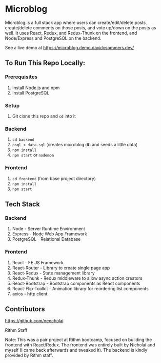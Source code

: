 # Microblog

Microblog is a full stack app where users can create/edit/delete posts, create/delete comments on those posts, and vote up/down
on the posts as well. It uses React, Redux, and Redux-Thunk on the frontend, and Node/Express and PostgreSQL on the backend.

See a live demo at https://microblog.demo.davidcsommers.dev/

## To Run This Repo Locally:

### Prerequisites
1. Install Node.js and npm
2. Install PostgreSQL

### Setup
1. Git clone this repo and `cd` into it

### Backend
1. `cd backend`
2. `psql < data.sql` (creates microblog db and seeds a little data)
3. `npm install`
4. `npm start` or `nodemon`

### Frontend
1. `cd frontend` (from base project directory)
2. `npm install`
3. `npm start`

## Tech Stack
### Backend
1. Node - Server Runtime Environment
2. Express - Node Web App Framework
3. PostgreSQL - Relational Database

### Frontend

1. React - FE JS Framework
2. React-Router - Library to create single page app
3. React-Redux - State management library
4. Redux-Thunk - Redux middleware to allow async action creators
5. React-Bootstrap - Bootstrap components as React components
6. React-Flip-Toolkit - Animation library for reordering list components
7. axios - http client

## Contributors
https://github.com/neecholai

Rithm Staff

Note: This was a pair project at Rithm bootcamp, focused on building the frontend with React/Redux. The frontend was
entirely built by Nicholai and myself (I came back afterwards and tweaked it). The backend is kindly provided 
by Rithm staff.

